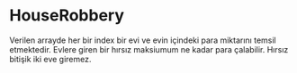# HouseRobbery
Verilen arrayde her bir index bir evi ve evin içindeki para miktarını temsil etmektedir. Evlere giren bir hırsız maksiumum ne kadar para çalabilir. Hırsız bitişik iki eve
giremez.
